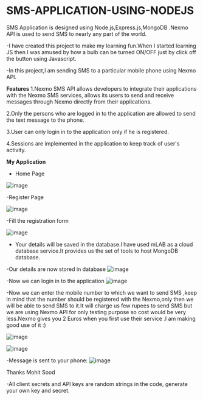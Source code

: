 # SMS-APPLICATION-USING-NODEJS
SMS Application is designed using Node.js,Express.js,MongoDB .Nexmo API is used to send SMS to nearly any part of the world.

-I have created this project to make my learning fun.When I started learning JS then I was amused by how a bulb can be turned ON/OFF just by click off the button using Javascript.

-In this project,I am sending SMS to a particular mobile phone using Nexmo API.

**Features**
1.Nexmo SMS API allows developers to integrate their applications with the Nexmo SMS services, allows its users to send and receive messages through Nexmo directly from their applications. 

2.Only the persons who are logged in to the application are allowed to send the text message to the phone.

3.User can only login in to the application only if he is registered.

4.Sessions are implemented in the application to keep track of user's activity.


**My Application**
 - Home Page

![image](https://user-images.githubusercontent.com/26309496/68532043-19dda300-033f-11ea-834d-5d3cbd37e758.png)

-Register Page

![image](https://user-images.githubusercontent.com/26309496/68532084-72ad3b80-033f-11ea-9d1b-23c1c45f6fb6.png)

-Fill the registration form

![image](https://user-images.githubusercontent.com/26309496/68532108-a5573400-033f-11ea-8170-c2b712e5b694.png)

- Your details will be saved in the database.I have used mLAB as a cloud database service.It provides us the set of tools to host MongoDB database.

-Our details are now stored in database 
![image](https://user-images.githubusercontent.com/26309496/68532157-1dbdf500-0340-11ea-9611-a046afb0ac14.png)

-Now we can login in to the application 
![image](https://user-images.githubusercontent.com/26309496/68532176-4645ef00-0340-11ea-812f-675d70bbc176.png)

-Now we can enter the mobile number to which we want to send SMS ,keep in mind that the number should be registered with the Nexmo,only then we will be able to send SMS to it.It will charge us few rupees to send SMS but we are using Nexmo API for only testing purpose so cost would be very less.Nexmo gives you 2 Euros when you first use their service .I am making good use of it :)

![image](https://user-images.githubusercontent.com/26309496/68532232-cf5d2600-0340-11ea-9d93-84cb9c23774a.png)

![image](https://user-images.githubusercontent.com/26309496/68532290-7b067600-0341-11ea-9ee4-a63f3f134af4.png)

-Message is sent to your phone:
![image](https://user-images.githubusercontent.com/26309496/68532309-b99c3080-0341-11ea-8e28-8e0937447d37.png)


Thanks
Mohit Sood


-All client secrets and API keys are random strings in the code, generate your own key and secret. 
